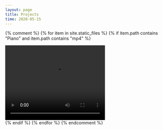 ```yaml
---
layout: page
title: Projects
time: 2020-05-15
---
```

<script src="./jquery-3.4.1.min.js"></script>
<!-- <style>
    .column {
  float: left;
  width: 100.0%;
  padding: 5px;d
}

<!-- /* Clear floats after image containers */
.row::after {
  content: "";
  clear: both;
  display: table;
  width: 200%;
} -->
<!-- h1 {text-align: left;}
</style> --> 

{% comment %}
{% for item in site.static_files %}
{% if item.path contains "Piano" and item.path contains "mp4" %}
  <div class="column">
      <video width="320" height="240" controls>
      <source src="{{site.baseurl}}/{{item.path}}" type="video/mp4">
    </video>
  </div>
{% endif %}
{% endfor %}
{% endcomment %}



